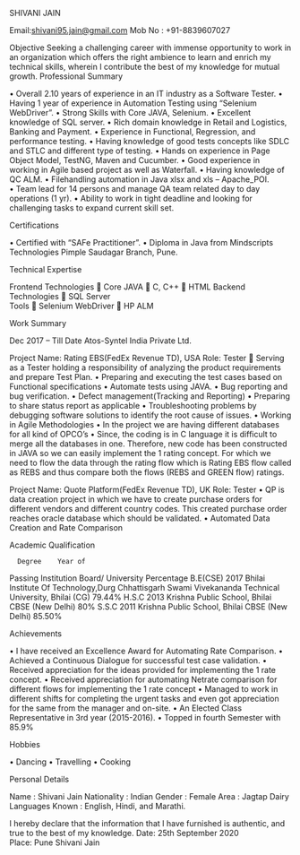 SHIVANI JAIN	


Email:shivani95.jain@gmail.com
Mob No : +91-8839607027


Objective
Seeking a challenging career with immense opportunity to work in an organization which offers the right ambience     to learn and enrich my technical skills, wherein I contribute the best of my knowledge for mutual growth.
Professional Summary

•	Overall 2.10 years of experience in an IT industry as a Software Tester.
•	Having 1 year of experience in Automation Testing using “Selenium WebDriver”.
•	Strong Skills with Core JAVA, Selenium.
•	Excellent knowledge of SQL server.
•	Rich domain knowledge in Retail and Logistics, Banking and Payment.
•	Experience in Functional, Regression, and performance testing.
•	Having knowledge of good tests concepts like SDLC and STLC and different type of testing.
•	Hands on experience in Page Object Model, TestNG, Maven and Cucumber.
•	Good experience in working in Agile based project as well as Waterfall.
•	Having knowledge of QC ALM.
•	Filehandling automation in Java xlsx and xls – Apache_POI.	
•	Team lead for 14 persons and manage QA team related day to day operations (1 yr).
•	Ability to work in tight deadline and looking for challenging tasks to expand current skill set.

Certifications

•	Certified with “SAFe Practitioner”.
•	Diploma in Java from Mindscripts Technologies Pimple Saudagar Branch, Pune.


Technical Expertise

Frontend Technologies		Core JAVA
	C, C++
	HTML
Backend Technologies		SQL Server  
Tools		Selenium WebDriver
	HP ALM


Work Summary

Dec 2017 – Till Date 	                       Atos-Syntel India Private Ltd.

Project Name: Rating EBS(FedEx Revenue TD), USA
Role: Tester
	Serving as a Tester holding a responsibility of analyzing the product requirements and prepare Test Plan.
•	Preparing and executing the test cases based on Functional specifications
•	Automate tests using JAVA.
•	Bug reporting and bug verification.
•	Defect management(Tracking and Reporting)
•	Preparing to share status report as applicable
•	Troubleshooting problems by debugging software solutions to identify the root cause of issues.
•	Working in Agile Methodologies
•	In the project we are having different databases for all kind of OPCO’s
•	Since, the coding is in C language it is difficult to merge all the databases in one. Therefore, new code has been constructed in JAVA so we can easily implement the 1 rating concept. For which we need to flow the data through the rating flow which is Rating EBS flow called as REBS and thus compare both the flows (REBS and GREEN flow) ratings.

Project Name: Quote Platform(FedEx Revenue TD), UK
Role: Tester
•	QP is data creation project in which we have to create purchase orders for different vendors and different country codes. This created purchase order reaches oracle database which should be validated.
•	Automated Data Creation and Rate Comparison

Academic Qualification

      Degree	Year of
 Passing	    Institution	Board/
University	     Percentage
      B.E(CSE)	2017	Bhilai Institute Of 
Technology,Durg	Chhattisgarh Swami Vivekananda 
Technical University, Bhilai (CG)	79.44%
       H.S.C	2013	Krishna Public School,
 Bhilai	CBSE (New Delhi)	80%
       S.S.C	2011	Krishna Public School,
 Bhilai	CBSE (New Delhi)	85.50%

Achievements

•	I have received an Excellence Award for Automating Rate Comparison.
•	Achieved a Continuous Dialogue for successful test case validation.
•	Received appreciation for the ideas provided for implementing the 1 rate concept.
•	Received appreciation for automating Netrate comparison for different flows for implementing the 1 rate concept
•	Managed to work in different shifts for completing the urgent tasks and even got appreciation for the same from the manager and on-site. 
•	An Elected Class Representative in 3rd year (2015-2016).
•	Topped in fourth Semester with 85.9%


Hobbies

•	Dancing 
•	Travelling
•	Cooking

Personal Details

Name			:           Shivani Jain
Nationality	              	:           Indian
Gender		               :          Female
Area			:           Jagtap Dairy
Languages Known           :          English, Hindi, and Marathi.

I hereby declare that the information that I have furnished is authentic, and true to the best of my knowledge.
Date: 25th September 2020								
Place: Pune     											Shivani Jain

